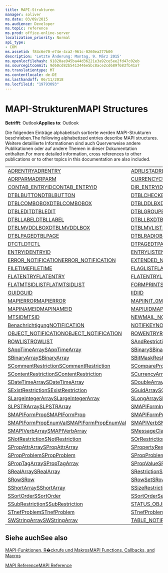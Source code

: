 ```yaml
---
title: MAPI-Strukturen
manager: soliver
ms.date: 03/09/2015
ms.audience: Developer
ms.topic: reference
ms.prod: office-online-server
localization_priority: Normal
api_type:
- COM
ms.assetid: f84c6e70-e74e-4ca2-961c-0260ea277b00
description: 'Letzte Änderung: Montag, 9. März 2015'
ms.openlocfilehash: 91820ae945ba44d36221e3a92ce5ee2fd47c02eb
ms.sourcegitcommit: 9d60cd82b5413446e5bc8ace2cd689f683fb41a7
ms.translationtype: MT
ms.contentlocale: de-DE
ms.lasthandoff: 06/11/2018
ms.locfileid: "19793093"
---
```

# <a name="mapi-structures"></a><span data-ttu-id="8b5bc-103">MAPI-Strukturen</span><span class="sxs-lookup"><span data-stu-id="8b5bc-103">MAPI Structures</span></span>

  
  
<span data-ttu-id="8b5bc-104">**Betrifft**: Outlook</span><span class="sxs-lookup"><span data-stu-id="8b5bc-104">**Applies to**: Outlook</span></span> 
  
<span data-ttu-id="8b5bc-105">Die folgenden Einträge alphabetisch sortierte werden MAPI-Strukturen beschrieben.</span><span class="sxs-lookup"><span data-stu-id="8b5bc-105">The following alphabetized entries describe MAPI structures.</span></span> <span data-ttu-id="8b5bc-106">Weitere detaillierte Informationen sind auch Querverweise andere Publikationen oder auf andere Themen in dieser Dokumentation enthalten.</span><span class="sxs-lookup"><span data-stu-id="8b5bc-106">For more detailed information, cross references to other publications or to other topics in this documentation are also included.</span></span>
  
|||
|:-----|:-----|
|[<span data-ttu-id="8b5bc-107">ADRENTRY</span><span class="sxs-lookup"><span data-stu-id="8b5bc-107">ADRENTRY</span></span>](adrentry.md) <br/> |[<span data-ttu-id="8b5bc-108">ADRLIST</span><span class="sxs-lookup"><span data-stu-id="8b5bc-108">ADRLIST</span></span>](adrlist.md) <br/> |
|[<span data-ttu-id="8b5bc-109">ADRPARM</span><span class="sxs-lookup"><span data-stu-id="8b5bc-109">ADRPARM</span></span>](adrparm.md) <br/> |[<span data-ttu-id="8b5bc-110">CURRENCY</span><span class="sxs-lookup"><span data-stu-id="8b5bc-110">CURRENCY</span></span>](currency.md) <br/> |
|[<span data-ttu-id="8b5bc-111">CONTAB_ENTRYID</span><span class="sxs-lookup"><span data-stu-id="8b5bc-111">CONTAB_ENTRYID</span></span>](contab_entryid.md) <br/> |[<span data-ttu-id="8b5bc-112">DIR_ENTRYID</span><span class="sxs-lookup"><span data-stu-id="8b5bc-112">DIR_ENTRYID</span></span>](dir_entryid.md) <br/> |
|[<span data-ttu-id="8b5bc-113">DTBLBUTTON</span><span class="sxs-lookup"><span data-stu-id="8b5bc-113">DTBLBUTTON</span></span>](dtblbutton.md) <br/> |[<span data-ttu-id="8b5bc-114">DTBLCHECKBOX</span><span class="sxs-lookup"><span data-stu-id="8b5bc-114">DTBLCHECKBOX</span></span>](dtblcheckbox.md) <br/> |
|[<span data-ttu-id="8b5bc-115">DTBLCOMBOBOX</span><span class="sxs-lookup"><span data-stu-id="8b5bc-115">DTBLCOMBOBOX</span></span>](dtblcombobox.md) <br/> |[<span data-ttu-id="8b5bc-116">DTBLDDLBX</span><span class="sxs-lookup"><span data-stu-id="8b5bc-116">DTBLDDLBX</span></span>](dtblddlbx.md) <br/> |
|[<span data-ttu-id="8b5bc-117">DTBLEDIT</span><span class="sxs-lookup"><span data-stu-id="8b5bc-117">DTBLEDIT</span></span>](dtbledit.md) <br/> |[<span data-ttu-id="8b5bc-118">DTBLGROUPBOX</span><span class="sxs-lookup"><span data-stu-id="8b5bc-118">DTBLGROUPBOX</span></span>](dtblgroupbox.md) <br/> |
|[<span data-ttu-id="8b5bc-119">DTBLLABEL</span><span class="sxs-lookup"><span data-stu-id="8b5bc-119">DTBLLABEL</span></span>](dtbllabel.md) <br/> |[<span data-ttu-id="8b5bc-120">DTBLLBX</span><span class="sxs-lookup"><span data-stu-id="8b5bc-120">DTBLLBX</span></span>](dtbllbx.md) <br/> |
|[<span data-ttu-id="8b5bc-121">DTBLMVDDLBOX</span><span class="sxs-lookup"><span data-stu-id="8b5bc-121">DTBLMVDDLBOX</span></span>](dtblmvddlbox.md) <br/> |[<span data-ttu-id="8b5bc-122">DTBLMVLISTBOX</span><span class="sxs-lookup"><span data-stu-id="8b5bc-122">DTBLMVLISTBOX</span></span>](dtblmvlistbox.md) <br/> |
|[<span data-ttu-id="8b5bc-123">DTBLPAGE</span><span class="sxs-lookup"><span data-stu-id="8b5bc-123">DTBLPAGE</span></span>](dtblpage.md) <br/> |[<span data-ttu-id="8b5bc-124">DTBLRADIOBUTTON</span><span class="sxs-lookup"><span data-stu-id="8b5bc-124">DTBLRADIOBUTTON</span></span>](dtblradiobutton.md) <br/> |
|[<span data-ttu-id="8b5bc-125">DTCTL</span><span class="sxs-lookup"><span data-stu-id="8b5bc-125">DTCTL</span></span>](dtctl.md) <br/> |[<span data-ttu-id="8b5bc-126">DTPAGE</span><span class="sxs-lookup"><span data-stu-id="8b5bc-126">DTPAGE</span></span>](dtpage.md) <br/> |
|[<span data-ttu-id="8b5bc-127">ENTRYID</span><span class="sxs-lookup"><span data-stu-id="8b5bc-127">ENTRYID</span></span>](entryid.md) <br/> |[<span data-ttu-id="8b5bc-128">ENTRYLIST</span><span class="sxs-lookup"><span data-stu-id="8b5bc-128">ENTRYLIST</span></span>](entrylist.md) <br/> |
|[<span data-ttu-id="8b5bc-129">ERROR_NOTIFICATION</span><span class="sxs-lookup"><span data-stu-id="8b5bc-129">ERROR_NOTIFICATION</span></span>](error_notification.md) <br/> |[<span data-ttu-id="8b5bc-130">EXTENDED_NOTIFICATION</span><span class="sxs-lookup"><span data-stu-id="8b5bc-130">EXTENDED_NOTIFICATION</span></span>](extended_notification.md) <br/> |
|[<span data-ttu-id="8b5bc-131">FILETIME</span><span class="sxs-lookup"><span data-stu-id="8b5bc-131">FILETIME</span></span>](filetime.md) <br/> |[<span data-ttu-id="8b5bc-132">FLAGLIST</span><span class="sxs-lookup"><span data-stu-id="8b5bc-132">FLAGLIST</span></span>](flaglist.md) <br/> |
|[<span data-ttu-id="8b5bc-133">FLATENTRY</span><span class="sxs-lookup"><span data-stu-id="8b5bc-133">FLATENTRY</span></span>](flatentry.md) <br/> |[<span data-ttu-id="8b5bc-134">FLATENTRYLIST</span><span class="sxs-lookup"><span data-stu-id="8b5bc-134">FLATENTRYLIST</span></span>](flatentrylist.md) <br/> |
|[<span data-ttu-id="8b5bc-135">FLATMTSIDLIST</span><span class="sxs-lookup"><span data-stu-id="8b5bc-135">FLATMTSIDLIST</span></span>](flatmtsidlist.md) <br/> |[<span data-ttu-id="8b5bc-136">FORMPRINTSETUP</span><span class="sxs-lookup"><span data-stu-id="8b5bc-136">FORMPRINTSETUP</span></span>](formprintsetup.md) <br/> |
|[<span data-ttu-id="8b5bc-137">GUID</span><span class="sxs-lookup"><span data-stu-id="8b5bc-137">GUID</span></span>](guid.md) <br/> |[<span data-ttu-id="8b5bc-138">IID</span><span class="sxs-lookup"><span data-stu-id="8b5bc-138">IID</span></span>](iid.md) <br/> |
|[<span data-ttu-id="8b5bc-139">MAPIERROR</span><span class="sxs-lookup"><span data-stu-id="8b5bc-139">MAPIERROR</span></span>](mapierror.md) <br/> |[<span data-ttu-id="8b5bc-140">MAPIINIT_0</span><span class="sxs-lookup"><span data-stu-id="8b5bc-140">MAPIINIT_0</span></span>](mapiinit_0.md) <br/> |
|[<span data-ttu-id="8b5bc-141">MAPINAMEID</span><span class="sxs-lookup"><span data-stu-id="8b5bc-141">MAPINAMEID</span></span>](mapinameid.md) <br/> |[<span data-ttu-id="8b5bc-142">MAPIUID</span><span class="sxs-lookup"><span data-stu-id="8b5bc-142">MAPIUID</span></span>](mapiuid.md) <br/> |
|[<span data-ttu-id="8b5bc-143">MTSID</span><span class="sxs-lookup"><span data-stu-id="8b5bc-143">MTSID</span></span>](mtsid.md) <br/> |[<span data-ttu-id="8b5bc-144">NEWMAIL_NOTIFICATION</span><span class="sxs-lookup"><span data-stu-id="8b5bc-144">NEWMAIL_NOTIFICATION</span></span>](newmail_notification.md) <br/> |
|[<span data-ttu-id="8b5bc-145">Benachrichtigung</span><span class="sxs-lookup"><span data-stu-id="8b5bc-145">NOTIFICATION</span></span>](notification.md) <br/> |[<span data-ttu-id="8b5bc-146">NOTIFKEY</span><span class="sxs-lookup"><span data-stu-id="8b5bc-146">NOTIFKEY</span></span>](notifkey.md) <br/> |
|[<span data-ttu-id="8b5bc-147">OBJECT_NOTIFICATION</span><span class="sxs-lookup"><span data-stu-id="8b5bc-147">OBJECT_NOTIFICATION</span></span>](object_notification.md) <br/> |[<span data-ttu-id="8b5bc-148">ROWENTRY</span><span class="sxs-lookup"><span data-stu-id="8b5bc-148">ROWENTRY</span></span>](rowentry.md) <br/> |
|[<span data-ttu-id="8b5bc-149">ROWLIST</span><span class="sxs-lookup"><span data-stu-id="8b5bc-149">ROWLIST</span></span>](rowlist.md) <br/> |[<span data-ttu-id="8b5bc-150">SAndRestriction</span><span class="sxs-lookup"><span data-stu-id="8b5bc-150">SAndRestriction</span></span>](sandrestriction.md) <br/> |
|[<span data-ttu-id="8b5bc-151">SAppTimeArray</span><span class="sxs-lookup"><span data-stu-id="8b5bc-151">SAppTimeArray</span></span>](sapptimearray.md) <br/> |[<span data-ttu-id="8b5bc-152">SBinary</span><span class="sxs-lookup"><span data-stu-id="8b5bc-152">SBinary</span></span>](sbinary.md) <br/> |
|[<span data-ttu-id="8b5bc-153">SBinaryArray</span><span class="sxs-lookup"><span data-stu-id="8b5bc-153">SBinaryArray</span></span>](sbinaryarray.md) <br/> |[<span data-ttu-id="8b5bc-154">SBitMaskRestriction</span><span class="sxs-lookup"><span data-stu-id="8b5bc-154">SBitMaskRestriction</span></span>](sbitmaskrestriction.md) <br/> |
|[<span data-ttu-id="8b5bc-155">SCommentRestriction</span><span class="sxs-lookup"><span data-stu-id="8b5bc-155">SCommentRestriction</span></span>](scommentrestriction.md) <br/> |[<span data-ttu-id="8b5bc-156">SComparePropsRestriction</span><span class="sxs-lookup"><span data-stu-id="8b5bc-156">SComparePropsRestriction</span></span>](scomparepropsrestriction.md) <br/> |
|[<span data-ttu-id="8b5bc-157">SContentRestriction</span><span class="sxs-lookup"><span data-stu-id="8b5bc-157">SContentRestriction</span></span>](scontentrestriction.md) <br/> |[<span data-ttu-id="8b5bc-158">SCurrencyArray</span><span class="sxs-lookup"><span data-stu-id="8b5bc-158">SCurrencyArray</span></span>](scurrencyarray.md) <br/> |
|[<span data-ttu-id="8b5bc-159">SDateTimeArray</span><span class="sxs-lookup"><span data-stu-id="8b5bc-159">SDateTimeArray</span></span>](sdatetimearray.md) <br/> |[<span data-ttu-id="8b5bc-160">SDoubleArray</span><span class="sxs-lookup"><span data-stu-id="8b5bc-160">SDoubleArray</span></span>](sdoublearray.md) <br/> |
|[<span data-ttu-id="8b5bc-161">SExistRestriction</span><span class="sxs-lookup"><span data-stu-id="8b5bc-161">SExistRestriction</span></span>](sexistrestriction.md) <br/> |[<span data-ttu-id="8b5bc-162">SGuidArray</span><span class="sxs-lookup"><span data-stu-id="8b5bc-162">SGuidArray</span></span>](sguidarray.md) <br/> |
|[<span data-ttu-id="8b5bc-163">SLargeIntegerArray</span><span class="sxs-lookup"><span data-stu-id="8b5bc-163">SLargeIntegerArray</span></span>](slargeintegerarray.md) <br/> |[<span data-ttu-id="8b5bc-164">SLongArray</span><span class="sxs-lookup"><span data-stu-id="8b5bc-164">SLongArray</span></span>](slongarray.md) <br/> |
|[<span data-ttu-id="8b5bc-165">SLPSTRArray</span><span class="sxs-lookup"><span data-stu-id="8b5bc-165">SLPSTRArray</span></span>](slpstrarray.md) <br/> |[<span data-ttu-id="8b5bc-166">SMAPIFormInfoArray</span><span class="sxs-lookup"><span data-stu-id="8b5bc-166">SMAPIFormInfoArray</span></span>](smapiforminfoarray.md) <br/> |
|[<span data-ttu-id="8b5bc-167">SMAPIFormProp</span><span class="sxs-lookup"><span data-stu-id="8b5bc-167">SMAPIFormProp</span></span>](smapiformprop.md) <br/> |[<span data-ttu-id="8b5bc-168">SMAPIFormPropArray</span><span class="sxs-lookup"><span data-stu-id="8b5bc-168">SMAPIFormPropArray</span></span>](smapiformproparray.md) <br/> |
|[<span data-ttu-id="8b5bc-169">SMAPIFormPropEnumVal</span><span class="sxs-lookup"><span data-stu-id="8b5bc-169">SMAPIFormPropEnumVal</span></span>](smapiformpropenumval.md) <br/> |[<span data-ttu-id="8b5bc-170">SMAPIVerb</span><span class="sxs-lookup"><span data-stu-id="8b5bc-170">SMAPIVerb</span></span>](smapiverb.md) <br/> |
|[<span data-ttu-id="8b5bc-171">SMAPIVerbArray</span><span class="sxs-lookup"><span data-stu-id="8b5bc-171">SMAPIVerbArray</span></span>](smapiverbarray.md) <br/> |[<span data-ttu-id="8b5bc-172">SMessageClassArray</span><span class="sxs-lookup"><span data-stu-id="8b5bc-172">SMessageClassArray</span></span>](smessageclassarray.md) <br/> |
|[<span data-ttu-id="8b5bc-173">SNotRestriction</span><span class="sxs-lookup"><span data-stu-id="8b5bc-173">SNotRestriction</span></span>](snotrestriction.md) <br/> |[<span data-ttu-id="8b5bc-174">SOrRestriction</span><span class="sxs-lookup"><span data-stu-id="8b5bc-174">SOrRestriction</span></span>](sorrestriction.md) <br/> |
|[<span data-ttu-id="8b5bc-175">SPropAttrArray</span><span class="sxs-lookup"><span data-stu-id="8b5bc-175">SPropAttrArray</span></span>](spropattrarray.md) <br/> |[<span data-ttu-id="8b5bc-176">SPropertyRestriction</span><span class="sxs-lookup"><span data-stu-id="8b5bc-176">SPropertyRestriction</span></span>](spropertyrestriction.md) <br/> |
|[<span data-ttu-id="8b5bc-177">SPropProblem</span><span class="sxs-lookup"><span data-stu-id="8b5bc-177">SPropProblem</span></span>](spropproblem.md) <br/> |[<span data-ttu-id="8b5bc-178">SPropProblemArray</span><span class="sxs-lookup"><span data-stu-id="8b5bc-178">SPropProblemArray</span></span>](spropproblemarray.md) <br/> |
|[<span data-ttu-id="8b5bc-179">SPropTagArray</span><span class="sxs-lookup"><span data-stu-id="8b5bc-179">SPropTagArray</span></span>](sproptagarray.md) <br/> |[<span data-ttu-id="8b5bc-180">SPropValue</span><span class="sxs-lookup"><span data-stu-id="8b5bc-180">SPropValue</span></span>](spropvalue.md) <br/> |
|[<span data-ttu-id="8b5bc-181">SRealArray</span><span class="sxs-lookup"><span data-stu-id="8b5bc-181">SRealArray</span></span>](srealarray.md) <br/> |[<span data-ttu-id="8b5bc-182">SRestriction</span><span class="sxs-lookup"><span data-stu-id="8b5bc-182">SRestriction</span></span>](srestriction.md) <br/> |
|[<span data-ttu-id="8b5bc-183">SRow</span><span class="sxs-lookup"><span data-stu-id="8b5bc-183">SRow</span></span>](srow.md) <br/> |[<span data-ttu-id="8b5bc-184">SRowSet</span><span class="sxs-lookup"><span data-stu-id="8b5bc-184">SRowSet</span></span>](srowset.md) <br/> |
|[<span data-ttu-id="8b5bc-185">SShortArray</span><span class="sxs-lookup"><span data-stu-id="8b5bc-185">SShortArray</span></span>](sshortarray.md) <br/> |[<span data-ttu-id="8b5bc-186">SSizeRestriction</span><span class="sxs-lookup"><span data-stu-id="8b5bc-186">SSizeRestriction</span></span>](ssizerestriction.md) <br/> |
|[<span data-ttu-id="8b5bc-187">SSortOrder</span><span class="sxs-lookup"><span data-stu-id="8b5bc-187">SSortOrder</span></span>](ssortorder.md) <br/> |[<span data-ttu-id="8b5bc-188">SSortOrderSet</span><span class="sxs-lookup"><span data-stu-id="8b5bc-188">SSortOrderSet</span></span>](ssortorderset.md) <br/> |
|[<span data-ttu-id="8b5bc-189">SSubRestriction</span><span class="sxs-lookup"><span data-stu-id="8b5bc-189">SSubRestriction</span></span>](ssubrestriction.md) <br/> |[<span data-ttu-id="8b5bc-190">STATUS_OBJECT_NOTIFICATION</span><span class="sxs-lookup"><span data-stu-id="8b5bc-190">STATUS_OBJECT_NOTIFICATION</span></span>](status_object_notification.md) <br/> |
|[<span data-ttu-id="8b5bc-191">STnefProblem</span><span class="sxs-lookup"><span data-stu-id="8b5bc-191">STnefProblem</span></span>](stnefproblem.md) <br/> |[<span data-ttu-id="8b5bc-192">STnefProblemArray</span><span class="sxs-lookup"><span data-stu-id="8b5bc-192">STnefProblemArray</span></span>](stnefproblemarray.md) <br/> |
|[<span data-ttu-id="8b5bc-193">SWStringArray</span><span class="sxs-lookup"><span data-stu-id="8b5bc-193">SWStringArray</span></span>](swstringarray.md) <br/> |[<span data-ttu-id="8b5bc-194">TABLE_NOTIFICATION</span><span class="sxs-lookup"><span data-stu-id="8b5bc-194">TABLE_NOTIFICATION</span></span>](table_notification.md) <br/> |
   
## <a name="see-also"></a><span data-ttu-id="8b5bc-195">Siehe auch</span><span class="sxs-lookup"><span data-stu-id="8b5bc-195">See also</span></span>



[<span data-ttu-id="8b5bc-196">MAPI-Funktionen, R�ckrufe und Makros</span><span class="sxs-lookup"><span data-stu-id="8b5bc-196">MAPI Functions, Callbacks, and Macros</span></span>](mapi-functions-callbacks-and-macros.md)


[<span data-ttu-id="8b5bc-197">MAPI Reference</span><span class="sxs-lookup"><span data-stu-id="8b5bc-197">MAPI Reference</span></span>](mapi-reference.md)

